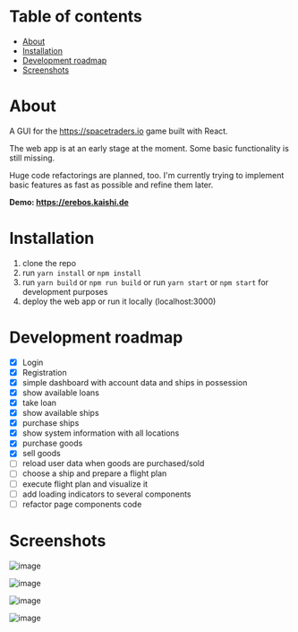 # Table of contents

- [About](#about)
- [Installation](#installation)
- [Development roadmap](#development-roadmap)
- [Screenshots](#screenshots)

# About

A GUI for the https://spacetraders.io game built with React.

The web app is at an early stage at the moment. Some basic functionality is still missing.

Huge code refactorings are planned, too. I'm currently trying to implement basic features as fast as possible and refine them later.

**Demo: https://erebos.kaishi.de**

# Installation

1. clone the repo
2. run `yarn install` or `npm install`
3. run `yarn build` or `npm run build` or run `yarn start` or `npm start` for development purposes
4. deploy the web app or run it locally (localhost:3000)

# Development roadmap
* [x] Login
* [x] Registration
* [x] simple dashboard with account data and ships in possession
* [x] show available loans
* [x] take loan
* [x] show available ships
* [x] purchase ships
* [x] show system information with all locations
* [x] purchase goods
* [x] sell goods
* [ ] reload user data when goods are purchased/sold
* [ ] choose a ship and prepare a flight plan
* [ ] execute flight plan and visualize it
* [ ] add loading indicators to several components
* [ ] refactor page components code

# Screenshots

![image](https://user-images.githubusercontent.com/5131112/111014336-85a4a580-83a3-11eb-9020-4e9a4e5cc6d6.png)

![image](https://user-images.githubusercontent.com/5131112/111014357-98b77580-83a3-11eb-9bba-0fe905182857.png)

![image](https://user-images.githubusercontent.com/5131112/111014353-93f2c180-83a3-11eb-9264-af84b9bb082f.png)

![image](https://user-images.githubusercontent.com/5131112/111014365-9ead5680-83a3-11eb-9d03-3babb17aad18.png)

